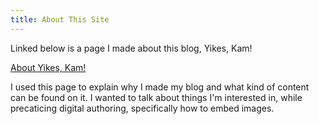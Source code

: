 ```yaml
---
title: About This Site
---
```


Linked below is a page I made about this blog, Yikes, Kam!

[About Yikes, Kam!](https://yikeskam.github.io/about/site.html) 

I used this page to explain why I made my blog and what kind of content can be found on it. I wanted to talk about things I'm interested in, while precaticing digital authoring, specifically how to embed images. 
